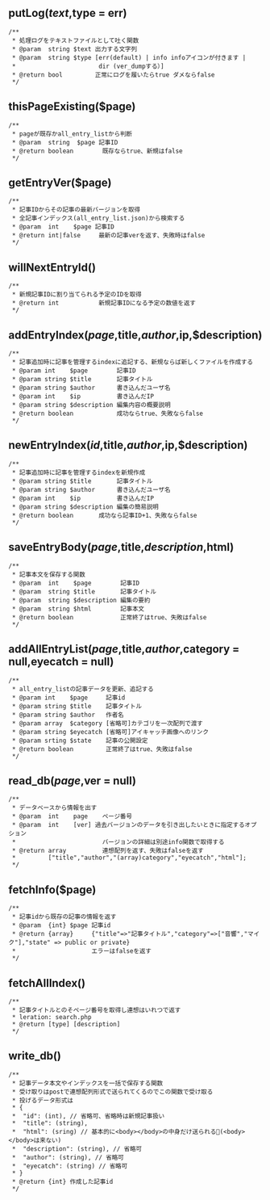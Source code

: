 
## putLog($text,$type = err)
```
/**
 * 処理ログをテキストファイルとして吐く関数
 * @param  string $text 出力する文字列
 * @param  string $type [err(default) | info infoアイコンが付きます |
 *                       dir (ver_dumpする）]
 * @return bool         正常にログを履いたらtrue ダメならfalse
 */
```


## thisPageExisting($page)
```
/**
 * pageが既存かall_entry_listから判断
 * @param  string  $page 記事ID
 * @return boolean        既存ならtrue、新規はfalse
 */
```


## getEntryVer($page)
```
/**
 * 記事IDからその記事の最新バージョンを取得
 * 全記事インデックス(all_entry_list.json)から検索する
 * @param  int    $page 記事ID
 * @return int|false     最新の記事verを返す、失敗時はfalse
 */
```

## willNextEntryId()
```
/**
 * 新規記事IDに割り当てられる予定のIDを取得
 * @return int           新規記事IDになる予定の数値を返す
 */
```

## addEntryIndex($page,$title,$author,$ip,$description)
```
/**
 * 記事追加時に記事を管理するindexに追記する、新規ならば新しくファイルを作成する
 * @param int    $page        記事ID
 * @param string $title       記事タイトル
 * @param string $author      書き込んだユーザ名
 * @param int    $ip          書き込んだIP
 * @param string $description 編集内容の概要説明
 * @return boolean            成功ならtrue、失敗ならfalse
 */
```

## newEntryIndex($id,$title,$author,$ip,$description)
```
/**
 * 記事追加時に記事を管理するindexを新規作成
 * @param string $title       記事タイトル
 * @param string $author      書き込んだユーザ名
 * @param int    $ip          書き込んだIP
 * @param string $description 編集の簡易説明
 * @return boolean       成功なら記事ID+1、失敗ならfalse
 */
```

## saveEntryBody($page,$title,$description,$html)
```
/**
 * 記事本文を保存する関数
 * @param  int    $page        記事ID
 * @param  string $title       記事タイトル
 * @param  string $description 編集の要約
 * @param  string $html        記事本文
 * @return boolean             正常終了はtrue、失敗はfalse
 */
```

## addAllEntryList($page,$title,$author,$category = null,eyecatch = null)
```
/**
 * all_entry_listの記事データを更新、追記する
 * @param int    $page     記事id
 * @param string $title    記事タイトル
 * @param string $author   作者名
 * @param array  $category [省略可]カテゴリを一次配列で渡す
 * @param string $eyecatch [省略可]アイキャッチ画像へのリンク
 * @param srting $state    記事の公開設定
 * @return boolean         正常終了はtrue、失敗はfalse
 */
```
## read_db($page,$ver = null)
```
/**
 * データベースから情報を出す
 * @param  int    page    ページ番号
 * @param  int    [ver] 過去バージョンのデータを引き出したいときに指定するオプション
 *                        バージョンの詳細は別途info関数で取得する
 * @return array          連想配列を返す、失敗はfalseを返す
 *         ["title","author","(array)category","eyecatch","html"];
 */
```
## fetchInfo($page)
```
/**
 * 記事idから既存の記事の情報を返す
 * @param  {int} $page 記事id
 * @return {array}     {"title"=>"記事タイトル","category"=>["音響","マイク"],"state" => public or private}
 *                     エラーはfalseを返す
 */
```
## fetchAllIndex()
```
/**
 * 記事タイトルとのそページ番号を取得し連想はいれつで返す
 * leration: search.php
 * @return [type] [description]
 */
```
## write_db()
```
/**
 * 記事データ本文やインデックスを一括で保存する関数
 * 受け取りはpostで連想配列形式で送られてくるのでこの関数で受け取る
 * 投げるデータ形式は
 * {
 *  "id": (int), // 省略可、省略時は新規記事扱い
 *  "title": (string),
 *  "html": (sring) // 基本的に<body></body>の中身だけ送られる(<body></body>は来ない)
 *  "description": (string), // 省略可
 *  "author": (string), // 省略可
 *  "eyecatch": (string) // 省略可
 * }
 * @return {int} 作成した記事id
 */
```
